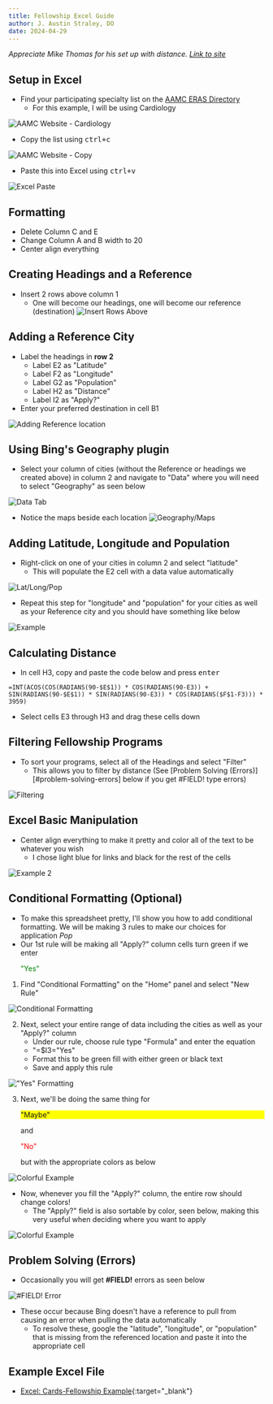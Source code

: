 ```yaml
---
title: Fellowship Excel Guide
author: J. Austin Straley, DO
date: 2024-04-29
---
```


*Appreciate Mike Thomas for his set up with distance. [Link to site][1]*

## Setup in Excel

* Find your participating specialty list on the [AAMC ERAS Directory][2]
  * For this example, I will be using Cardiology

![AAMC Website - Cardiology](/assets/images/resident-guide/how-to-series/fellowship-excel-guide/aamc_website.png)

* Copy the list using <kbd><kbd>ctrl</kbd>+<kbd>c</kbd></kbd>

![AAMC Website - Copy](/assets/images/resident-guide/how-to-series/fellowship-excel-guide/aamc_website_copy.png)

* Paste this into Excel using <kbd><kbd>ctrl</kbd>+<kbd>v</kbd></kbd>

![Excel Paste](/assets/images/resident-guide/how-to-series/fellowship-excel-guide/excel_paste.png)

## Formatting

* Delete Column C and E
* Change Column A and B width to 20
* Center align everything

## Creating Headings and a Reference

* Insert 2 rows above column 1
  * One will become our headings, one will become our reference (destination)
![Insert Rows Above](/assets/images/resident-guide/how-to-series/fellowship-excel-guide/insert_rows_above.png)

## Adding a Reference City

* Label the headings in **row 2**
  * Label E2 as "Latitude"
  * Label F2 as "Longitude"
  * Label G2 as "Population"
  * Label H2 as "Distance"
  * Label I2 as "Apply?"
* Enter your preferred destination in cell B1

![Adding Reference location](/assets/images/resident-guide/how-to-series/fellowship-excel-guide/add_reference.png)

## Using Bing's Geography plugin

* Select your column of cities (without the Reference or headings we created above) in column 2 and navigate to "Data" where you will need to select "Geography" as seen below

![Data Tab](/assets/images/resident-guide/how-to-series/fellowship-excel-guide/select_geography.png)

* Notice the maps beside each location
![Geography/Maps](/assets/images/resident-guide/how-to-series/fellowship-excel-guide/maps.png)

## Adding Latitude, Longitude and Population

* Right-click on one of your cities in column 2 and select "latitude"
  * This will populate the E2 cell with a data value automatically

![Lat/Long/Pop](/assets/images/resident-guide/how-to-series/fellowship-excel-guide/lat_long.png)

* Repeat this step for "longitude" and "population" for your cities as well as your Reference city and you should have something like below

![Example](/assets/images/resident-guide/how-to-series/fellowship-excel-guide/lat_long.png)

## Calculating Distance

* In cell H3, copy and paste the code below and press <kbd>enter</kbd>

```text
=INT(ACOS(COS(RADIANS(90-$E$1)) * COS(RADIANS(90-E3)) + SIN(RADIANS(90-$E$1)) * SIN(RADIANS(90-E3)) * COS(RADIANS($F$1-F3))) * 3959)
```

* Select cells E3 through H3 and drag these cells down

## Filtering Fellowship Programs

* To sort your programs, select all of the Headings and select "Filter"
  * This allows you to filter by distance (See [Problem Solving (Errors)][#problem-solving-errors] below if you get #FIELD! type errors)

![Filtering](/assets/images/resident-guide/how-to-series/fellowship-excel-guide/sorting.png)

## Excel Basic Manipulation

* Center align everything to make it pretty and color all of the text to be whatever you wish
  * I chose light blue for links and black for the rest of the cells

![Example 2](/assets/images/resident-guide/how-to-series/fellowship-excel-guide/example_2.png)

## Conditional Formatting (Optional)

* To make this spreadsheet pretty, I'll show you how to add conditional formatting. We will be making 3 rules to make our choices for application *Pop*
* Our 1st rule will be making all "Apply?" column cells turn green if we enter <p style="color:green">"Yes"</p>

1. Find "Conditional Formatting" on the "Home" panel and select "New Rule"

![Conditional Formatting](/assets/images/resident-guide/how-to-series/fellowship-excel-guide/new_rule.png)

2. Next, select your entire range of data including the cities as well as your "Apply?" column
   * Under our rule, choose rule type "Formula" and enter the equation
   * "=$I3="Yes"
   * Format this to be green fill with either green or black text
   * Save and apply this rule

!["Yes" Formatting](/assets/images/resident-guide/how-to-series/fellowship-excel-guide/formatting.png)

3. Next, we'll be doing the same thing for <p style="background-color:yellow">"Maybe"</p> and <p style="color:red">"No"</p> but with the appropriate colors as below

![Colorful Example](/assets/images/resident-guide/how-to-series/fellowship-excel-guide/colors.png)

* Now, whenever you fill the "Apply?" column, the entire row should change colors!
  * The "Apply?" field is also sortable by color, seen below, making this very useful when deciding where you want to apply

![Colorful Example](/assets/images/resident-guide/how-to-series/fellowship-excel-guide/colors.png)

## Problem Solving (Errors)

* Occasionally you will get **#FIELD!** errors as seen below

![#FIELD! Error](/assets/images/resident-guide/how-to-series/fellowship-excel-guide/errors.png)

* These occur because Bing doesn't have a reference to pull from causing an error when pulling the data automatically
  * To resolve these, google the "latitude", "longitude", or "population" that is missing from the referenced location and paste it into the appropriate cell

## Example Excel File

* [Excel: Cards-Fellowship Example](https://www.dropbox.com/scl/fi/6ct8vbm5p4uc2k6e47xig/Cards-Excel-Fellowship.xlsx?rlkey=sgufbm68y13vc4li47w4rke8g&st=tzqwutvx&dl=0){:target="_blank"}

[1]: https://theexceltrainer.co.uk/calculate-distance-and-plot-on-a-map/
[2]: https://systems.aamc.org/eras/erasstats/par/index.cfm
